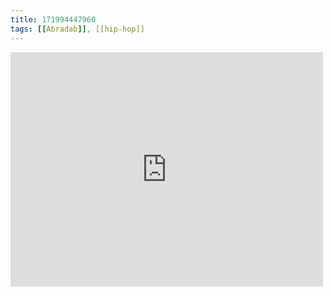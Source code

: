 ```yaml
---
title: 171994447960
tags: [[Abradab]], [[hip-hop]]
---
```

<iframe allow="accelerometer; autoplay; clipboard-write; encrypted-media; gyroscope; picture-in-picture" allowfullscreen="" frameborder="0" height="375" id="youtube_iframe" src="https://www.youtube.com/embed/11T11uG1Io0?feature=oembed&amp;enablejsapi=1&amp;origin=https://safe.txmblr.com&amp;wmode=opaque" width="500"></iframe>